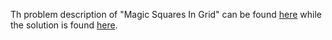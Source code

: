 Th problem description of "Magic Squares In Grid" can be found [here](https://leetcode.com/problems/magic-squares-in-grid) while the solution is found [here](https://github.com/aurimas13/LeetCode-HR-MAANG/blob/main/LeetCode/Python%20Solutions/Magic%20Squares%20In%20Grid/magic.py).